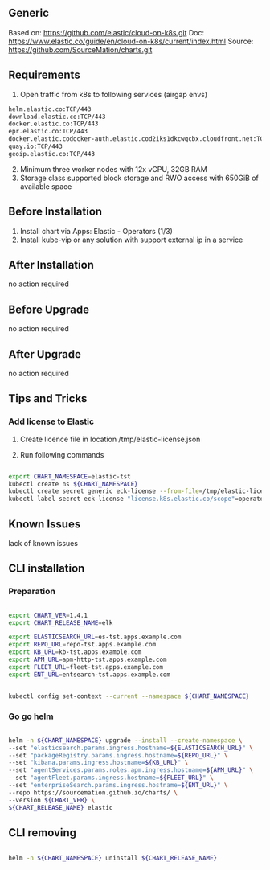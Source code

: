 ## Generic

Based on: https://github.com/elastic/cloud-on-k8s.git
Doc: https://www.elastic.co/guide/en/cloud-on-k8s/current/index.html
Source: https://github.com/SourceMation/charts.git

## Requirements

1. Open traffic from k8s to following services (airgap envs)

```bash
helm.elastic.co:TCP/443
download.elastic.co:TCP/443
docker.elastic.co:TCP/443
epr.elastic.co:TCP/443
docker.elastic.codocker-auth.elastic.cod2iks1dkcwqcbx.cloudfront.net:TCP/443
quay.io:TCP/443
geoip.elastic.co:TCP/443

```

2. Minimum three worker nodes with 12x vCPU, 32GB RAM
3. Storage class supported block storage and RWO access with 650GiB of available space

## Before Installation

1. Install chart via Apps: Elastic - Operators (1/3)
2. Install kube-vip or any solution with support external ip in a service


## After Installation

no action required

## Before Upgrade

no action required

## After Upgrade

no action required

## Tips and Tricks

### Add license to Elastic

1. Create licence file in location /tmp/elastic-license.json

2. Run following commands

```bash

export CHART_NAMESPACE=elastic-tst
kubectl create ns ${CHART_NAMESPACE}
kubectl create secret generic eck-license --from-file=/tmp/elastic-license.json -n ${CHART_NAMESPACE}
kubectl label secret eck-license "license.k8s.elastic.co/scope"=operator -n ${CHART_NAMESPACE}

```

## Known Issues

lack of known issues




## CLI installation

### Preparation

```bash

export CHART_VER=1.4.1
export CHART_RELEASE_NAME=elk

export ELASTICSEARCH_URL=es-tst.apps.example.com
export REPO_URL=repo-tst.apps.example.com
export KB_URL=kb-tst.apps.example.com
export APM_URL=apm-http-tst.apps.example.com
export FLEET_URL=fleet-tst.apps.example.com
export ENT_URL=entsearch-tst.apps.example.com


kubectl config set-context --current --namespace ${CHART_NAMESPACE}

```

### Go go helm

``` bash

helm -n ${CHART_NAMESPACE} upgrade --install --create-namespace \
--set "elasticsearch.params.ingress.hostname=${ELASTICSEARCH_URL}" \
--set "packageRegistry.params.ingress.hostname=${REPO_URL}" \
--set "kibana.params.ingress.hostname=${KB_URL}" \
--set "agentServices.params.roles.apm.ingress.hostname=${APM_URL}" \
--set "agentFleet.params.ingress.hostname=${FLEET_URL}" \
--set "enterpriseSearch.params.ingress.hostname=${ENT_URL}" \
--repo https://sourcemation.github.io/charts/ \
--version ${CHART_VER} \
${CHART_RELEASE_NAME} elastic


```

## CLI removing

```bash

helm -n ${CHART_NAMESPACE} uninstall ${CHART_RELEASE_NAME}

```

